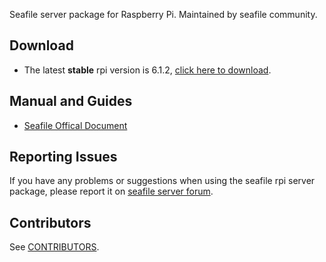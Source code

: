 Seafile server package for Raspberry Pi. Maintained by seafile community.

## Download

- The latest **stable** rpi version is 6.1.2, [click here to download](https://github.com/haiwen/seafile-rpi/releases/download/v6.1.2/seafile-server_6.1.2_stable_pi.tar.gz).

## Manual and Guides

- [Seafile Offical Document](http://manual.seafile.com/deploy/using_sqlite.html)

## Reporting Issues

If you have any problems or suggestions when using the seafile rpi server package, please report it on [seafile server forum](https://forum.seafile.com/).

## Contributors

See [CONTRIBUTORS](CONTRIBUTORS).
